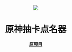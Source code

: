 <div align="center">

![](https://github.com/sorasakuyu/GenishImpact_Picker/blob/master/img/logo.png?raw=true)

# **原神抽卡点名器**
**[原项目](https://github.com/cyanial/genshin-impact-picker)**
</div>